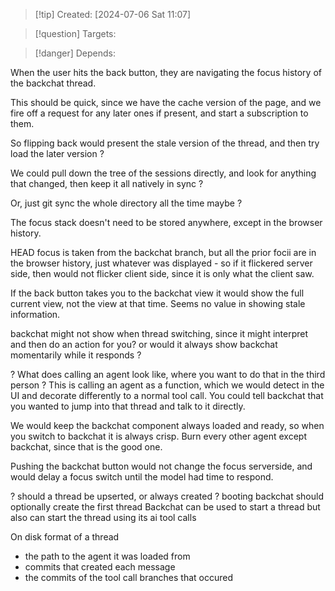 
>[!tip] Created: [2024-07-06 Sat 11:07]

>[!question] Targets: 

>[!danger] Depends: 

When the user hits the back button, they are navigating the focus history of the backchat thread.

This should be quick, since we have the cache version of the page, and we fire off a request for any later ones if present, and start a subscription to them.

So flipping back would present the stale version of the thread, and then try load the later version ?

We could pull down the tree of the sessions directly, and look for anything that changed, then keep it all natively in sync ?

Or, just git sync the whole directory all the time maybe ?

The focus stack doesn't need to be stored anywhere, except in the browser history.

HEAD focus is taken from the backchat branch, but all the prior focii are in the browser history, just whatever was displayed - so if it flickered server side, then would not flicker client side, since it is only what the client saw.

If the back button takes you to the backchat view it would show the full current view, not the view at that time.  Seems no value in showing stale information.

backchat might not show when thread switching, since it might interpret and then do an action for you? or would it always show backchat momentarily while it responds ?

? What does calling an agent look like, where you want to do that in the third person ?
This is calling an agent as a function, which we would detect in the UI and decorate differently to a normal tool call.  You could tell backchat that you wanted to jump into that thread and talk to it directly.

We would keep the backchat component always loaded and ready, so when you switch to backchat it is always crisp.  Burn every other agent except backchat, since that is the good one.

Pushing the backchat button would not change the focus serverside, and would delay a focus switch until the model had time to respond.

? should a thread be upserted, or always created ?
booting backchat should optionally create the first thread
Backchat can be used to start a thread but also can start the thread using its ai tool calls

On disk format of a thread
- the path to the agent it was loaded from
- commits that created each message
- the commits of the tool call branches that occured